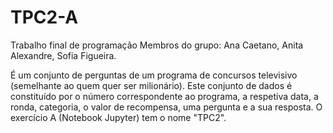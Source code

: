 # TPC2-A
Trabalho final de programação
Membros do grupo: Ana Caetano, Anita Alexandre, Sofia Figueira. 

É um conjunto de perguntas de um programa de concursos televisivo (semelhante ao quem quer ser milionário). Este conjunto de dados é constituído por o número correspondente ao programa, a respetiva data, a ronda, categoria, o valor de recompensa, uma pergunta e a sua resposta. 
O exercício A (Notebook Jupyter) tem o nome "TPC2".
